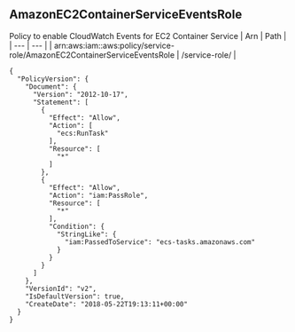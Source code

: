 
## AmazonEC2ContainerServiceEventsRole
Policy to enable CloudWatch Events for EC2 Container Service
| Arn | Path |
| --- | --- |
| arn:aws:iam::aws:policy/service-role/AmazonEC2ContainerServiceEventsRole | /service-role/ |
```
{
  "PolicyVersion": {
    "Document": {
      "Version": "2012-10-17",
      "Statement": [
        {
          "Effect": "Allow",
          "Action": [
            "ecs:RunTask"
          ],
          "Resource": [
            "*"
          ]
        },
        {
          "Effect": "Allow",
          "Action": "iam:PassRole",
          "Resource": [
            "*"
          ],
          "Condition": {
            "StringLike": {
              "iam:PassedToService": "ecs-tasks.amazonaws.com"
            }
          }
        }
      ]
    },
    "VersionId": "v2",
    "IsDefaultVersion": true,
    "CreateDate": "2018-05-22T19:13:11+00:00"
  }
}
```
